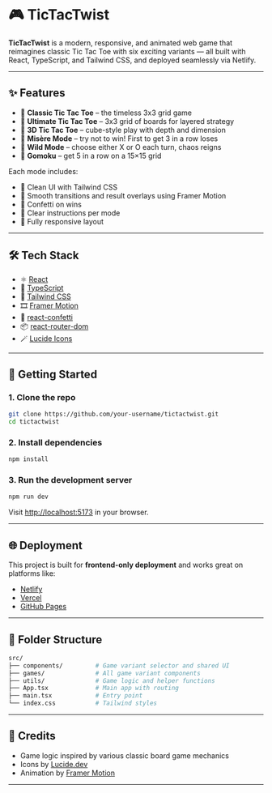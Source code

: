 # 🎮 TicTacTwist

**TicTacTwist** is a modern, responsive, and animated web game that reimagines classic Tic Tac Toe with six exciting variants — all built with React, TypeScript, and Tailwind CSS, and deployed seamlessly via Netlify.

---

## ✨ Features

- 🧠 **Classic Tic Tac Toe** – the timeless 3x3 grid game
- 🌌 **Ultimate Tic Tac Toe** – 3x3 grid of boards for layered strategy
- 🧊 **3D Tic Tac Toe** – cube-style play with depth and dimension
- 🚫 **Misère Mode** – try not to win! First to get 3 in a row loses
- 🔁 **Wild Mode** – choose either X or O each turn, chaos reigns
- 🧩 **Gomoku** – get 5 in a row on a 15×15 grid

Each mode includes:
- 🎨 Clean UI with Tailwind CSS
- 🔄 Smooth transitions and result overlays using Framer Motion
- 🎉 Confetti on wins
- 🧭 Clear instructions per mode
- 📱 Fully responsive layout

---

## 🛠️ Tech Stack

- ⚛️ [React](https://reactjs.org/)
- 🔷 [TypeScript](https://www.typescriptlang.org/)
- 💨 [Tailwind CSS](https://tailwindcss.com/)
- 🎞 [Framer Motion](https://www.framer.com/motion/)
- 🎉 [react-confetti](https://www.npmjs.com/package/react-confetti)
- 📦 [react-router-dom](https://reactrouter.com/)
- 🪄 [Lucide Icons](https://lucide.dev/icons/)

---

## 🚀 Getting Started

### 1. Clone the repo

```bash
git clone https://github.com/your-username/tictactwist.git
cd tictactwist
````

### 2. Install dependencies

```bash
npm install
```

### 3. Run the development server

```bash
npm run dev
```

Visit [http://localhost:5173](http://localhost:5173) in your browser.

---

## 🌐 Deployment

This project is built for **frontend-only deployment** and works great on platforms like:

* [Netlify](https://www.netlify.com/)
* [Vercel](https://vercel.com/)
* [GitHub Pages](https://pages.github.com/)

---

## 📁 Folder Structure

```bash
src/
├── components/         # Game variant selector and shared UI
├── games/              # All game variant components
├── utils/              # Game logic and helper functions
├── App.tsx             # Main app with routing
├── main.tsx            # Entry point
└── index.css           # Tailwind styles
```

---

## 🙌 Credits

* Game logic inspired by various classic board game mechanics
* Icons by [Lucide.dev](https://lucide.dev/)
* Animation by [Framer Motion](https://www.framer.com/motion/)

---